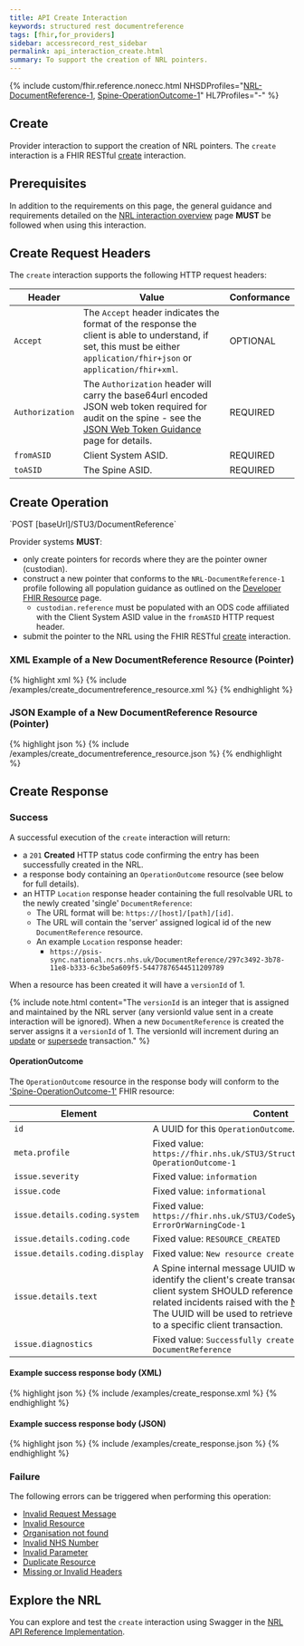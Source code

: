 ```yaml
---
title: API Create Interaction
keywords: structured rest documentreference
tags: [fhir,for_providers]
sidebar: accessrecord_rest_sidebar
permalink: api_interaction_create.html
summary: To support the creation of NRL pointers.
---
```


{% include custom/fhir.reference.nonecc.html NHSDProfiles="[NRL-DocumentReference-1](https://fhir.nhs.uk/STU3/StructureDefinition/NRL-DocumentReference-1), [Spine-OperationOutcome-1](https://fhir.nhs.uk/STU3/StructureDefinition/Spine-OperationOutcome-1)" HL7Profiles="-" %}

## Create

Provider interaction to support the creation of NRL pointers. The `create` interaction is a FHIR RESTful [create](https://www.hl7.org/fhir/STU3/http.html#create) interaction.

## Prerequisites

In addition to the requirements on this page, the general guidance and requirements detailed on the [NRL interaction overview](nrl_interaction_overview.html) page **MUST** be followed when using this interaction.

## Create Request Headers

The `create` interaction supports the following HTTP request headers:

|Header|Value|Conformance|
|------|-----|-----------|
| `Accept` | The `Accept` header indicates the format of the response the client is able to understand, if set, this must be either `application/fhir+json` or `application/fhir+xml`. | OPTIONAL |
| `Authorization` | The `Authorization` header will carry the base64url encoded JSON web token required for audit on the spine - see the [JSON Web Token Guidance](guidance_jwt.html) page for details. | REQUIRED |
| `fromASID` | Client System ASID. | REQUIRED |
| `toASID` | The Spine ASID. | REQUIRED |

## Create Operation

<div markdown="span" class="alert alert-success" role="alert">
`POST [baseUrl]/STU3/DocumentReference`
</div>

Provider systems **MUST**:
- only create pointers for records where they are the pointer owner (custodian).
- construct a new pointer that conforms to the `NRL-DocumentReference-1` profile following all population guidance as outlined on the [Developer FHIR Resource](pointer_fhir_resource.html) page.
    - `custodian.reference` must be populated with an ODS code affiliated with the Client System ASID value in the `fromASID` HTTP request header.
- submit the pointer to the NRL using the FHIR RESTful [create](https://www.hl7.org/fhir/stu3/http.html#create) interaction.

### XML Example of a New DocumentReference Resource (Pointer)

<div class="github-sample-wrapper scroll-height-350">
{% highlight xml %}
{% include /examples/create_documentreference_resource.xml %}
{% endhighlight %}
</div>

### JSON Example of a New DocumentReference Resource (Pointer)
<div class="github-sample-wrapper scroll-height-350">
{% highlight json %}
{% include /examples/create_documentreference_resource.json %}
{% endhighlight %}
</div>

## Create Response

### Success

A successful execution of the `create` interaction will return:
- a `201` **Created** HTTP status code confirming the entry has been successfully created in the NRL.
- a response body containing an `OperationOutcome` resource (see below for full details).
- an HTTP `Location` response header containing the full resolvable URL to the newly created 'single' `DocumentReference`:
  - The URL format will be: `https://[host]/[path]/[id]`.
  - The URL will contain the 'server' assigned logical id of the new `DocumentReference` resource.
  - An example `Location` response header:
    - `https://psis-sync.national.ncrs.nhs.uk/DocumentReference/297c3492-3b78-11e8-b333-6c3be5a609f5-54477876544511209789`

When a resource has been created it will have a `versionId` of 1.

{% include note.html content="The `versionId` is an integer that is assigned and maintained by the NRL server (any versionId value sent in a create interaction will be ignored). When a new `DocumentReference` is created the server assigns it a `versionId` of 1. The versionId will increment during an [update](api_interaction_update.html) or [supersede](api_interaction_supersede.html) transaction." %}

#### OperationOutcome

The `OperationOutcome` resource in the response body will conform to the ['Spine-OperationOutcome-1'](https://fhir.nhs.uk/STU3/StructureDefinition/Spine-OperationOutcome-1) FHIR resource:

|Element|Content|
|-------|-------|
| `id` | A UUID for this `OperationOutcome`. |
| `meta.profile` | Fixed value: `https://fhir.nhs.uk/STU3/StructureDefinition/Spine-OperationOutcome-1` |
| `issue.severity` | Fixed value: `information` |
| `issue.code` | Fixed value: `informational` |
| `issue.details.coding.system` | Fixed value: `https://fhir.nhs.uk/STU3/CodeSystem/Spine-ErrorOrWarningCode-1` |
| `issue.details.coding.code` | Fixed value: `RESOURCE_CREATED` |
| `issue.details.coding.display` | Fixed value: `New resource created` |
| `issue.details.text` | A Spine internal message UUID which can be used to identify the client's create transaction within Spine. A client system SHOULD reference this UUID in any related incidents raised with the [National Service Desk](https://digital.nhs.uk/services/spine/spine-mini-service-provider-for-personal-demographics-service/service-management-live-service). The UUID will be used to retrieve log entries that relate to a specific client transaction. |
| `issue.diagnostics` | Fixed value: `Successfully created resource DocumentReference` |

#### Example success response body (XML)

<div class="github-sample-wrapper scroll-height-350">
{% highlight json %}
{% include /examples/create_response.xml %}
{% endhighlight %}
</div>

#### Example success response body (JSON)

<div class="github-sample-wrapper scroll-height-350">
{% highlight json %}
{% include /examples/create_response.json %}
{% endhighlight %}
</div>

### Failure

The following errors can be triggered when performing this operation:

- [Invalid Request Message](guidance_errors.html#invalid-request-message)
- [Invalid Resource](guidance_errors.html#invalid-resource)
- [Organisation not found](guidance_errors.html#organisation-not-found)
- [Invalid NHS Number](guidance_errors.html#invalid-nhs-number)
- [Invalid Parameter](guidance_errors.html#parameters)
- [Duplicate Resource](guidance_errors.html#duplicate-resource)
- [Missing or Invalid Headers](guidance_errors.html#headers)

## Explore the NRL

You can explore and test the `create` interaction using Swagger in the [NRL API Reference Implementation](https://data.developer.nhs.uk/nrls-ri/index.html).
